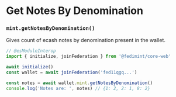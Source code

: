 # Get Notes By Denomination

### `mint.getNotesByDenomination()`

Gives count of ecash notes by denomination present in the wallet.

```ts twoslash
// @esModuleInterop
import { initialize, joinFederation } from '@fedimint/core-web'

await initialize()
const wallet = await joinFederation('fed11qgq...')

const notes = await wallet.mint.getNotesByDenomination()
console.log('Notes are: ', notes) // {1: 2, 2: 1, 8: 2}
```
